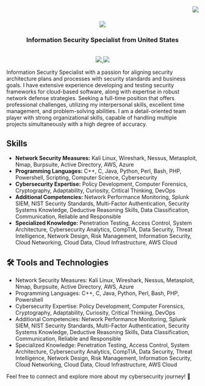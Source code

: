 <img align="right" src="https://visitor-badge.laobi.icu/badge?page_id=Geekcodeofficial.Geekcodeofficial" />

<h1 align="center">
    <img src="https://readme-typing-svg.herokuapp.com/?font=Righteous&size=35&center=true&vCenter=true&width=500&height=70&duration=4000&lines=Hi+There!+👋;+I'm+Rosana+Dallien!;" />
</h1>

<h3 align="center">Information Security Specialist from United States</h3>

<br/>

<div align="center"> 
  <a href="#" target="_blank">
    <img src="https://img.shields.io/badge/LinkedIn-0077B5?style=for-the-badge&logo=linkedin&logoColor=white" target="_blank" />
  </a>
  <a href="https://www.thegeekcode.co.uk/" target="_blank">
     <img src="https://img.shields.io/badge/Portfolio-FF5722?style=for-the-badge&logo=todoist&logoColor=white" target="_blank" /> <!-- sqlite, safari, google-chrome are other good icon options -->
  </a>
</div>



Information Security Specialist with a passion for aligning security architecture plans and processes with security standards and business goals. I have extensive experience developing and testing security frameworks for cloud-based software, along with expertise in robust network defense strategies. Seeking a full-time position that offers professional challenges, utilizing my interpersonal skills, excellent time management, and problem-solving abilities. I am a detail-oriented team player with strong organizational skills, capable of handling multiple projects simultaneously with a high degree of accuracy.

## Skills

- **Network Security Measures:** Kali Linux, Wireshark, Nessus, Metasploit, Nmap, Burpsuite, Active Directory, AWS, Azure
- **Programming Languages:** C++, C, Java, Python, Perl, Bash, PHP, Powershell, Scripting, Computer Science, Cybersecurity
- **Cybersecurity Expertise:** Policy Development, Computer Forensics, Cryptography, Adaptability, Curiosity, Critical Thinking, DevOps
- **Additional Competencies:** Network Performance Monitoring, Splunk SIEM, NIST Security Standards, Multi-Factor Authentication, Security Systems Knowledge, Deductive Reasoning Skills, Data Classification, Communication, Reliable and Responsible
- **Specialized Knowledge:** Penetration Testing, Access Control, System Architecture, Cybersecurity Analytics, CompTIA, Data Security, Threat Intelligence, Network Design, Risk Management, Information Security, Cloud Networking, Cloud Data, Cloud Infrastructure, AWS Cloud

## 🛠️ Tools and Technologies

- Network Security Measures: Kali Linux, Wireshark, Nessus, Metasploit, Nmap, Burpsuite, Active Directory, AWS, Azure
- Programming Languages: C++, C, Java, Python, Perl, Bash, PHP, Powershell
- Cybersecurity Expertise: Policy Development, Computer Forensics, Cryptography, Adaptability, Curiosity, Critical Thinking, DevOps
- Additional Competencies: Network Performance Monitoring, Splunk SIEM, NIST Security Standards, Multi-Factor Authentication, Security Systems Knowledge, Deductive Reasoning Skills, Data Classification, Communication, Reliable and Responsible
- Specialized Knowledge: Penetration Testing, Access Control, System Architecture, Cybersecurity Analytics, CompTIA, Data Security, Threat Intelligence, Network Design, Risk Management, Information Security, Cloud Networking, Cloud Data, Cloud Infrastructure, AWS Cloud

Feel free to connect and explore more about my cybersecurity journey! 🔐
